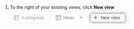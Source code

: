 1. To the right of your existing views, click **New view** ![Screenshot showing the column field menu](/assets/images/help/projects-v2/new-view.png)